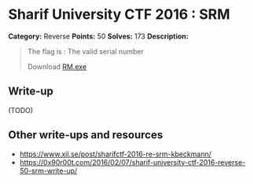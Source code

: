 # Sharif University CTF 2016 : SRM

**Category:** Reverse
**Points:** 50
**Solves:** 173
**Description:**

> The flag is : The valid serial number
> 
> Download [RM.exe](./RM.exe)


## Write-up

(TODO)

## Other write-ups and resources

* <https://www.xil.se/post/sharifctf-2016-re-srm-kbeckmann/>
* <https://0x90r00t.com/2016/02/07/sharif-university-ctf-2016-reverse-50-srm-write-up/>
